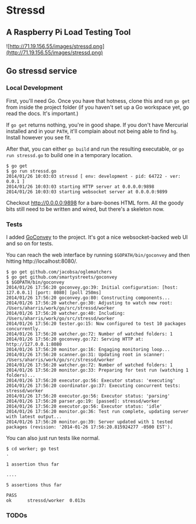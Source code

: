 # Stressd
## A Raspberry Pi Load Testing Tool

![http://71.19.156.55/images/stressd.png](http://71.19.156.55/images/stressd.png)

## Go stressd service

### Local Development

First, you'll need Go. Once you have that hotness, clone this and run `go get` from inside the project folder (if you haven't set up a Go workspace yet, go read the docs. It's important.)

If `go get` returns nothing, you're in good shape. If you don't have Mercurial installed and in your `PATH`, it'll complain about not being able to find `hg`. Install however you see fit.

After that, you can either `go build` and run the resulting executable, or `go run stressd.go` to build one in a temporary location.

```shell
$ go get
$ go run stressd.go
2014/01/26 10:03:03 stressd [ env: development - pid: 64722 - ver: 0.0.1 ]
2014/01/26 10:03:03 starting HTTP server at 0.0.0.0:9898
2014/01/26 10:03:03 starting websocket server at 0.0.0.0:9899
```

Checkout http://0.0.0.0:9898 for a bare-bones HTML form. All the goody bits still need to be written and wired, but there's a skeleton now.

### Tests

I added [GoConvey](http://smartystreets.github.io/goconvey/) to the project. It's got a nice websocket-backed web UI and so on for tests.

You can reach the web interface by running `$GOPATH/bin/goconvey` and then hitting http://localhost:8080/.

```shell
$ go get github.com/jacobsa/oglematchers
$ go get github.com/smartystreets/goconvey
$ $GOPATH/bin/goconvey
2014/01/26 17:56:20 goconvey.go:39: Initial configuration: [host: 127.0.0.1] [port: 8080] [poll 250ms]
2014/01/26 17:56:20 goconvey.go:80: Constructing components...
2014/01/26 17:56:20 watcher.go:30: Adjusting to watch new root: /Users/aharris/work/go/src/stressd/worker
2014/01/26 17:56:20 watcher.go:40: Including: /Users/aharris/work/go/src/stressd/worker
2014/01/26 17:56:20 tester.go:15: Now configured to test 10 packages concurrently.
2014/01/26 17:56:20 watcher.go:72: Number of watched folders: 1
2014/01/26 17:56:20 goconvey.go:72: Serving HTTP at: http://127.0.0.1:8080
2014/01/26 17:56:20 monitor.go:16: Engaging monitoring loop...
2014/01/26 17:56:20 scanner.go:31: Updating root in scanner: /Users/aharris/work/go/src/stressd/worker
2014/01/26 17:56:20 watcher.go:72: Number of watched folders: 1
2014/01/26 17:56:20 monitor.go:33: Preparing for test run (watching 1 folders)...
2014/01/26 17:56:20 executor.go:56: Executor status: 'executing'
2014/01/26 17:56:20 coordinator.go:37: Executing concurrent tests: stressd/worker
2014/01/26 17:56:20 executor.go:56: Executor status: 'parsing'
2014/01/26 17:56:20 parser.go:19: [passed]: stressd/worker
2014/01/26 17:56:20 executor.go:56: Executor status: 'idle'
2014/01/26 17:56:20 monitor.go:36: Test run complete, updating server with latest output...
2014/01/26 17:56:20 monitor.go:39: Server updated with 1 tested packages (revision: '2014-01-26 17:56:20.815924277 -0500 EST').
```

You can also just run tests like normal.

```shell
$ cd worker; go test
.

1 assertion thus far

....

5 assertions thus far

PASS
ok      stressd/worker  0.013s
```

### TODOs
